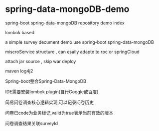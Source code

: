 # spring-data-mongoDB-demo
spring-boot spring-data-mongoDB repository demo index

lombok based

a simple survey decument demo use spring-boot spring-data-mongoDB

miscroService structure , can esaily adapte to rpc or springCloud

attach jar source , skip war deploy

maven log4j2

Spring-boot整合Spring-Data-MongoDB

IDE需要安装lombok plugin(自行Google或百度)

简易问卷调查核心逻辑实现,可以记录问卷历史

问卷已code为业务标记,valid为true表示当前有效的版本

问卷调查结果关联surveyId
